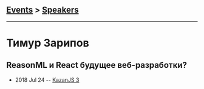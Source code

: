 ## [Events](../README.md) > [Speakers](../speakers.md)
---

# Тимур Зарипов

## ReasonML и React будущее веб-разработки?
- 2018 Jul 24 -- [KazanJS 3](https://www.youtube.com/watch?v=3ZnPT5MH3_o)    
